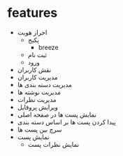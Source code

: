 # features
- احراز هویت
  - پکیج 
    - breeze
  - ثبت نام
  - ورود
- نقش کاربران
- مدیریت کاربران
- مدیریت دسته بندی ها
- مدیریت نوشته ها
- مدیریت نظرات
- ویرایش پروفایل
- نمایش پست ها در صفحه اصلی
- پیدا کردن پست ها بر اساس دسته بندی
- سرچ بین پست ها
- نمایش پست
  - نمایش نظرات پست
